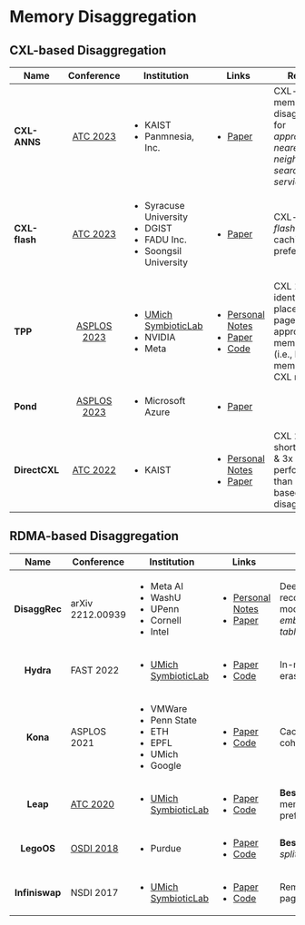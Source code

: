 # Memory Disaggregation

## CXL-based Disaggregation

<table><thead><tr><th>Name</th><th align="center">Conference</th><th>Institution</th><th width="143">Links</th><th>Remarks</th></tr></thead><tbody><tr><td><strong>CXL-ANNS</strong></td><td align="center"><a href="../../reading-notes/conference/atc-2023/">ATC 2023</a></td><td><ul><li>KAIST</li><li>Panmnesia, Inc.</li></ul></td><td><ul><li><a href="https://www.usenix.org/conference/atc23/presentation/jang">Paper</a></li></ul></td><td>CXL-based memory disaggregation for <em>approximate nearest neighbor search (ANNS) services</em>.</td></tr><tr><td><strong>CXL-flash</strong></td><td align="center"><a href="../../reading-notes/conference/atc-2023/">ATC 2023</a></td><td><ul><li>Syracuse University</li><li>DGIST</li><li>FADU Inc.</li><li>Soongsil University</li></ul></td><td><ul><li><a href="https://www.usenix.org/conference/atc23/presentation/yang-shao-peng">Paper</a></li></ul></td><td>CXL-enabled <em>flash device</em>; caching and prefetching.</td></tr><tr><td><strong>TPP</strong></td><td align="center"><a href="../../reading-notes/conference/asplos-2023/">ASPLOS 2023</a></td><td><ul><li><a href="https://symbioticlab.org/">UMich SymbioticLab</a></li><li>NVIDIA</li><li>Meta</li></ul></td><td><ul><li><a href="../../reading-notes/conference/asplos-2023/tpp.md">Personal Notes</a></li><li><a href="https://dl.acm.org/doi/10.1145/3582016.3582063">Paper</a></li><li><a href="https://lwn.net/Articles/876993/">Code</a></li></ul></td><td>CXL 1.1; identify and place hot/cold pages to appropriate memory tiers (i.e., local memory or CXL memory).</td></tr><tr><td><strong>Pond</strong></td><td align="center"><a href="../../reading-notes/conference/asplos-2023/">ASPLOS 2023</a></td><td><ul><li>Microsoft Azure</li></ul></td><td><ul><li><a href="https://dl.acm.org/doi/abs/10.1145/3575693.3578835">Paper</a></li></ul></td><td></td></tr><tr><td><strong>DirectCXL</strong></td><td align="center"><a href="../../reading-notes/conference/atc-2022/">ATC 2022</a></td><td><ul><li>KAIST</li></ul></td><td><ul><li><a href="../../reading-notes/conference/atc-2022/directcxl.md">Personal Notes</a></li><li><a href="https://www.usenix.org/conference/atc22/presentation/gouk">Paper</a></li></ul></td><td>CXL 2.0; 6.2x shorter latency &#x26; 3x better performance than RDMA-based memory disaggregation.</td></tr></tbody></table>

## RDMA-based Disaggregation

|      Name      | Conference                                             | Institution                                                                                       | Links                                                                                                                                                                                                                                                       |                                                                    |
| :------------: | ------------------------------------------------------ | ------------------------------------------------------------------------------------------------- | ----------------------------------------------------------------------------------------------------------------------------------------------------------------------------------------------------------------------------------------------------------- | ------------------------------------------------------------------ |
|  **DisaggRec** | arXiv 2212.00939                                       | <p></p><ul><li>Meta AI</li><li>WashU</li><li>UPenn</li><li>Cornell</li><li>Intel</li></ul>        | <p></p><ul><li><a href="../../reading-notes/miscellaneous/arxiv/2022/disaggrec-architecting-disaggregated-systems-for-large-scale-personalized-recommendation.md">Personal Notes</a></li><li><a href="https://arxiv.org/abs/2212.00939">Paper</a></li></ul> | Deep learning recommendation models; partition _embedding tables_. |
|    **Hydra**   | FAST 2022                                              | <ul><li><a href="https://symbioticlab.org/">UMich SymbioticLab</a></li></ul>                      | <ul><li><a href="https://www.usenix.org/conference/fast22/presentation/lee">Paper</a></li><li><a href="https://github.com/SymbioticLab/Hydra">Code</a></li></ul>                                                                                            | In-memory erasure coding.                                          |
|    **Kona**    | ASPLOS 2021                                            | <ul><li>VMWare</li><li>Penn State</li><li>ETH</li><li>EPFL</li><li>UMich</li><li>Google</li></ul> | <ul><li><a href="https://dl.acm.org/doi/10.1145/3445814.3446713">Paper</a></li><li><a href="https://github.com/project-kona/asplos21-ae">Code</a></li></ul>                                                                                                 | Cache coherence.                                                   |
|    **Leap**    | [ATC 2020](../../reading-notes/conference/atc-2020/)   | <ul><li><a href="https://symbioticlab.org/">UMich SymbioticLab</a></li></ul>                      | <ul><li><a href="https://www.usenix.org/conference/atc20/presentation/al-maruf">Paper</a></li><li><a href="https://github.com/SymbioticLab/leap">Code</a></li></ul>                                                                                         | **Best Paper**; memory prefetching.                                |
|   **LegoOS**   | [OSDI 2018](../../reading-notes/conference/osdi-2018/) | <ul><li>Purdue</li></ul>                                                                          | <ul><li><a href="https://www.usenix.org/conference/osdi18/presentation/shan">Paper</a></li><li><a href="https://github.com/WukLab/LegoOS">Code</a></li></ul>                                                                                                | **Best Paper**; _splitkernel_.                                     |
| **Infiniswap** | NSDI 2017                                              | <ul><li><a href="https://symbioticlab.org/">UMich SymbioticLab</a></li></ul>                      | <ul><li><a href="https://www.usenix.org/conference/nsdi17/technical-sessions/presentation/gu">Paper</a></li><li><a href="https://github.com/SymbioticLab/Infiniswap">Code</a></li></ul>                                                                     | Remote memory paging system.                                       |
